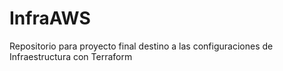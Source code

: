 # InfraAWS
Repositorio para proyecto final destino a las configuraciones de Infraestructura con Terraform
